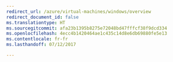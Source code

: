 ```yaml
---
redirect_url: /azure/virtual-machines/windows/overview
redirect_document_id: false
ms.translationtype: HT
ms.sourcegitcommit: afa23b1395b8275e72048bd47fffcf38f9dcd334
ms.openlocfilehash: 4ecc4b1420464ae1c435c14d8e6db69880fe5e13
ms.contentlocale: fr-fr
ms.lasthandoff: 07/12/2017

---
```


